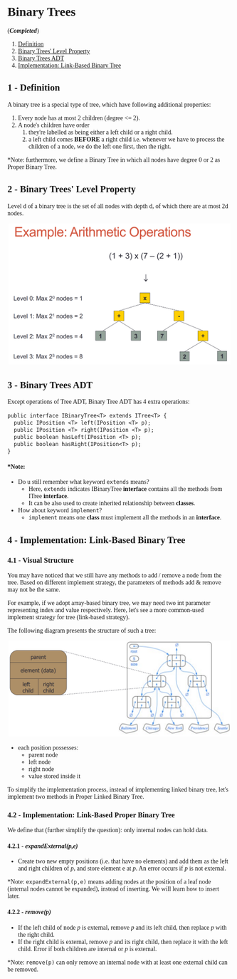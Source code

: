 <body style="font-family: serif"></body>

# Binary Trees
(_**Completed**_)
1. [Definition](#definition)
2. [Binary Trees' Level Property](#2)
3. [Binary Trees ADT](#3)
4. [Implementation: Link-Based Binary Tree](#4)

## 1 - Definition <a name="definition"></a>
A binary tree is a special type of tree, which have following additional properties:
1. Every node has at most 2 children (degree <= 2).
2. A node's children have order
   1. they're labelled as being either a left child or a right child.
   2. a left child comes **BEFORE** a right child i.e. whenever we have to process the children of a node, we do the left one first, 
then the right.

*Note: furthermore, we define a Binary Tree in which all nodes have degree 0 or 2 as Proper Binary Tree.

## 2 - Binary Trees' Level Property <a name="2"></a>
Level d of a binary tree is the set of all nodes with 
depth d, of which there are at most 2d nodes.
<div align="center">
<img src="img/level-property.png" width = "500">
</div>


## 3 - Binary Trees ADT <a name="3"></a>

Except operations of Tree ADT, Binary Tree ADT has 4 extra operations:
```
public interface IBinaryTree<T> extends ITree<T> {
  public IPosition <T> left(IPosition <T> p);
  public IPosition <T> right(IPosition <T> p);
  public boolean hasLeft(IPosition <T> p);
  public boolean hasRight(IPosition<T> p);
}
```
#### *Note: 
- Do u still remember what keyword `extends` means? 
  - Here, `extends` indicates IBinaryTree **interface** contains all the methods from ITree **interface**.
  - It can be also used to create inherited relationship between **classes**.
- How about keyword `implement`? 
  - `implement` means one **class** must implement all the methods in an **interface**.

## 4 - Implementation: Link-Based Binary Tree <a name="4"></a>

### 4.1 - Visual Structure
You may have noticed that we still have any methods to add / remove a node from the tree. Based on different implement
strategy, the parameters of methods add & remove may not be the same. 

For example, if we adopt array-based binary tree, 
we may need two int parameter representing index and value respectively. Here, let's see a more common-used implement 
strategy for tree (link-based strategy). 

The following diagram presents the structure of such a tree:
<div align="center">
<img src="img/linkBinaryTree.png" width = "500">
</div>

- each position possesses:
  - parent node
  - left node
  - right node
  - value stored inside it

To simplify the implementation process, instead of implementing linked binary tree, let's implement two methods in Proper Linked Binary 
Tree.

### 4.2 - Implementation: Link-Based Proper Binary Tree
We define that (further simplify the question): only internal nodes can hold data.

#### 4.2.1 - _expandExternal(p,e)_
- Create two new empty positions (i.e. that have no elements) and add them 
as the left and right children of _p_, and store element e at _p_. An error occurs if _p_ is not external.

*Note: `expandExternal(p,e)` means adding nodes at the position of a leaf node (internal nodes cannot be expanded), instead of inserting. We will learn 
how to insert later. 

#### 4.2.2 - _remove(p)_
- If the left child of node _p_ is external, remove _p_ and its left child, then replace _p_ with the right child. 
- If the right child is external, remove _p_ and its right child, then replace it with the left child. Error if both 
children are internal or _p_ is external.

*Note: `remove(p)` can only remove an internal node with at least one external child can be removed.





















